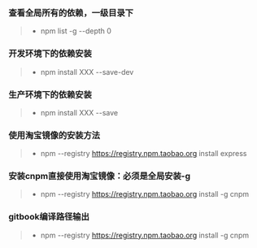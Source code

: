 ### 查看全局所有的依赖，一级目录下
> * npm list -g --depth 0

### 开发环境下的依赖安装
> * npm install XXX --save-dev

### 生产环境下的依赖安装
> * npm install XXX --save

### 使用淘宝镜像的安装方法
> * npm --registry https://registry.npm.taobao.org install express

### 安装cnpm直接使用淘宝镜像：必须是全局安装-g
> * npm --registry https://registry.npm.taobao.org install -g cnpm

### gitbook编译路径输出
> * npm --registry https://registry.npm.taobao.org install -g cnpm







